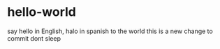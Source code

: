 # hello-world
say hello in English, halo in spanish to the world
this is a new change to commit
dont sleep

